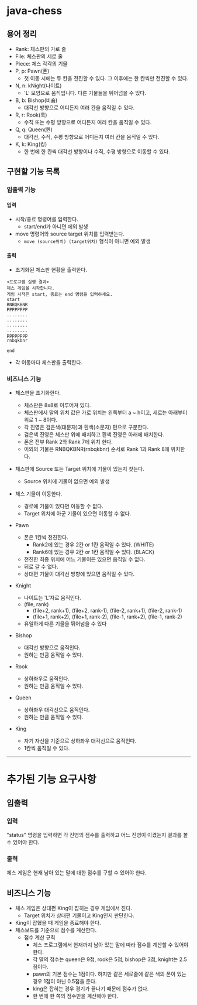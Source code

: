 # java-chess

## 용어 정리

- Rank: 체스판의 가로 줄
- File: 체스판의 세로 줄
- Piece: 체스 각각의 기물
- P, p: Pawn(폰)
    - 첫 이동 시에는 두 칸을 전진할 수 있다. 그 이후에는 한 칸씩만 전진할 수 있다.
- N, n: kNight(나이트)
    - 'L' 모양으로 움직입니다. 다른 기물들을 뛰어넘을 수 있다.
- B, b: Bishop(비숍)
    - 대각선 방향으로 어디든지 여러 칸을 움직일 수 있다.
- R, r: Rook(룩)
    - 수직 또는 수평 방향으로 어디든지 여러 칸을 움직일 수 있다.
- Q, q: Queen(퀸)
    - 대각선, 수직, 수평 방향으로 어디든지 여러 칸을 움직일 수 있다.
- K, k: King(킹)
    - 한 번에 한 칸씩 대각선 방향이나 수직, 수평 방향으로 이동할 수 있다.

## 구현할 기능 목록

### 입출력 기능

#### 입력

- 시작/종료 명령어를 입력한다.
    - start/end가 아니면 에외 발생
- move 명령어와 source target 위치를 입력받는다.
    - `move (source위치) (target위치)` 형식이 아니면 예외 발생

#### 출력

- 초기화된 체스판 현황을 출력한다.

```text
<프로그램 실행 결과>
체스 게임을 시작합니다.
게임 시작은 start, 종료는 end 명령을 입력하세요.
start
RNBQKBNR
PPPPPPPP
........
........
........
........
pppppppp
rnbqkbnr

end
```

- 각 이동마다 체스판을 출력한다.

### 비즈니스 기능

- 체스판을 초기화한다.
    - 체스판은 8x8로 이루어져 있다.
    - 체스판에서 말의 위치 값은 가로 위치는 왼쪽부터 a ~ h이고, 세로는 아래부터 위로 1 ~ 8이다.
    - 각 진영은 검은색(대문자)과 흰색(소문자) 편으로 구분한다.
    - 검은색 진영은 체스판 위에 배치하고 흰색 진영은 아래에 배치한다.
    - 폰은 전부 Rank 2와 Rank 7에 위치 한다.
    - 이외의 기물은 RNBQKBNR(rnbqkbnr) 순서로 Rank 1과 Rank 8에 위치한다.


- 체스판에 Source 또는 Target 위치에 기물이 있는지 찾는다.
    - Source 위치에 기물이 없으면 예외 발생

- 체스 기물이 이동한다.
    - 경로에 기물이 있다면 이동할 수 없다.
    - Target 위치에 아군 기물이 있으면 이동할 수 없다.
- Pawn
    - 폰은 1칸씩 전진한다.
        - Rank2에 있는 경우 2칸 or 1칸 움직일 수 있다. (WHITE)
        - Rank6에 있는 경우 2칸 or 1칸 움직일 수 있다. (BLACK)
    - 전진한 최종 위치에 어느 기물이든 있으면 움직일 수 없다.
    - 뒤로 갈 수 없다.
    - 상대편 기물이 대각선 방향에 있으면 움직일 수 있다.
- Knight
    - 나이트는 'L'자로 움직인다.
    - (file, rank)
        - (file+2, rank+1), (file+2, rank-1), (file-2, rank+1), (file-2, rank-1)
        - (file+1, rank+2), (file+1, rank-2), (file-1, rank+2), (file-1, rank-2)
    - 유일하게 다른 기물을 뛰어넘을 수 있다
- Bishop
    - 대각선 방향으로 움직인다.
    - 원하는 만큼 움직일 수 있다.
- Rook
    - 상하좌우로 움직인다.
    - 원하는 만큼 움직일 수 있다.
- Queen
    - 상하좌우 대각선으로 움직인다.
    - 원하는 만큼 움직일 수 있다.
- King
    - 자기 자신을 기준으로 상하좌우 대각선으로 움직인다.
    - 1칸씩 움직일 수 있다.

---

# 추가된 기능 요구사항

## 입출력

### 입력

"status" 명령을 입력하면 각 진영의 점수를 출력하고 어느 진영이 이겼는지 결과를 볼 수 있어야 한다.

### 출력

체스 게임은 현재 남아 있는 말에 대한 점수를 구할 수 있어야 한다.

## 비즈니스 기능

- 체스 게임은 상대편 King이 잡히는 경우 게임에서 진다.
  - Target 위치가 상대편 기물이고 King인지 판단한다.
- King이 잡혔을 때 게임을 종료해야 한다.
- 체스보드를 기준으로 점수를 계산한다.
  - 점수 계산 규칙
    - 체스 프로그램에서 현재까지 남아 있는 말에 따라 점수를 계산할 수 있어야 한다.
    - 각 말의 점수는 queen은 9점, rook은 5점, bishop은 3점, knight는 2.5점이다.
    - pawn의 기본 점수는 1점이다. 하지만 같은 세로줄에 같은 색의 폰이 있는 경우 1점이 아닌 0.5점을 준다.
    - king은 잡히는 경우 경기가 끝나기 때문에 점수가 없다.
    - 한 번에 한 쪽의 점수만을 계산해야 한다.

